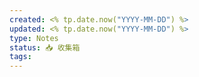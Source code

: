 ```yaml
---
created: <% tp.date.now("YYYY-MM-DD") %>
updated: <% tp.date.now("YYYY-MM-DD") %>
type: Notes
status: 📥 收集箱
tags:
---
```

## 
